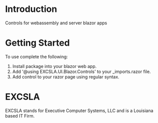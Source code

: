 # Introduction
Controls for webassembly and server blazor apps

# Getting Started
To use complete the following:
1. Install package into your blazor web app.
2. Add '&#64;using EXCSLA.UI.Blazor.Controls' to your _imports.razor file.
3. Add control to your razor page using regular syntax.

# EXCSLA
EXCSLA stands for Executive Computer Systems, LLC and is a Louisiana based IT Firm.